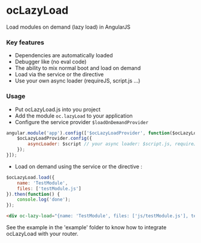 ocLazyLoad
==========

Load modules on demand (lazy load) in AngularJS

### Key features
- Dependencies are automatically loaded
- Debugger like (no eval code)
- The ability to mix normal boot and load on demand
- Load via the service or the directive
- Use your own async loader (requireJS, script.js ...)

### Usage
- Put ocLazyLoad.js into you project
- Add the module ```oc.lazyLoad``` to your application
- Configure the service provider ```$loadOnDemandProvider```

```javascript
angular.module('app').config(['$ocLazyLoadProvider', function($ocLazyLoadProvider) {
	$ocLazyLoadProvider.config({
		asyncLoader: $script // your async loader: $script.js, requireJS...
	});
}]);
```

- Load on demand using the service or the directive :

```javascript
$ocLazyLoad.load({
	name: 'TestModule',
	files: ['testModule.js']
}).then(function() {
	console.log('done');
});
```

```html
<div oc-lazy-load="{name: 'TestModule', files: ['js/testModule.js'], template: 'partials/testLazyLoad.html'}"></div>
```

See the example in the 'example' folder to know how to integrate ocLazyLoad with your router.